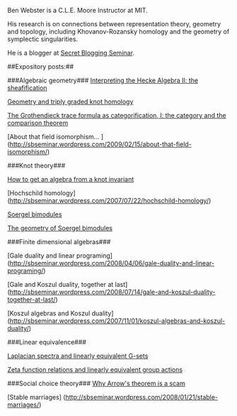 Ben Webster is a C.L.E. Moore Instructor at MIT.

His research is on connections between representation theory, geometry and topology, including Khovanov-Rozansky homology and the geometry of symplectic singularities.

He is a blogger at [Secret Blogging Seminar](http://sbseminar.wordpress.com/).  

##Expository posts:##

###Algebraic geometry###
[Interpreting the Hecke Algebra II: the sheafification ](http://sbseminar.wordpress.com/2009/04/09/interpreting-the-hecke-algebra-ii-the-sheafification/)

[Geometry and triply graded knot homology](http://sbseminar.wordpress.com/2009/04/09/geometry-and-triply-graded-knot-homology/)

[The Grothendieck trace formula as categorification, I: the category and the comparison theorem ](http://sbseminar.wordpress.com/2009/02/12/the-grothendieck-trace-formula-as-categorification-the-category-and-the-comparison-theorem/)

[About that field isomorphism&#8230; ]
(http://sbseminar.wordpress.com/2009/02/15/about-that-field-isomorphism/)


###Knot theory###


[How to get an algebra from a knot invariant](http://sbseminar.wordpress.com/2009/04/13/how-to-get-an-algebra-from-a-knot-invariant/)

[Hochschild homology]
(http://sbseminar.wordpress.com/2007/07/22/hochschild-homology/)

[Soergel bimodules](http://sbseminar.wordpress.com/2007/07/23/soergel-bimodules/)

[The geometry of Soergel bimodules](http://sbseminar.wordpress.com/2007/08/23/the-geometry-of-soergel-bimodules/)

###Finite dimensional algebras###

[Gale duality and linear programing]
(http://sbseminar.wordpress.com/2008/04/06/gale-duality-and-linear-programing/)

[Gale and Koszul duality, together at last]
(http://sbseminar.wordpress.com/2008/07/14/gale-and-koszul-duality-together-at-last/)

[Koszul algebras and Koszul duality]
(http://sbseminar.wordpress.com/2007/11/01/koszul-algebras-and-koszul-duality/)

###Linear equivalence###

[Laplacian spectra and linearly equivalent G-sets](http://sbseminar.wordpress.com/2007/09/19/laplacian-spectra-and-linearly-equivalent-g-sets/)

[Zeta function relations and linearly equivalent group actions](http://sbseminar.wordpress.com/2007/08/29/zeta-function-relations-and-linearly-equivalent-group-actions/)

###Social choice theory###
[Why Arrow's theorem is a scam](http://sbseminar.wordpress.com/2008/02/17/why-arrows-theorem-is-a-scam/)

[Stable marriages]
(http://sbseminar.wordpress.com/2008/01/21/stable-marriages/)

